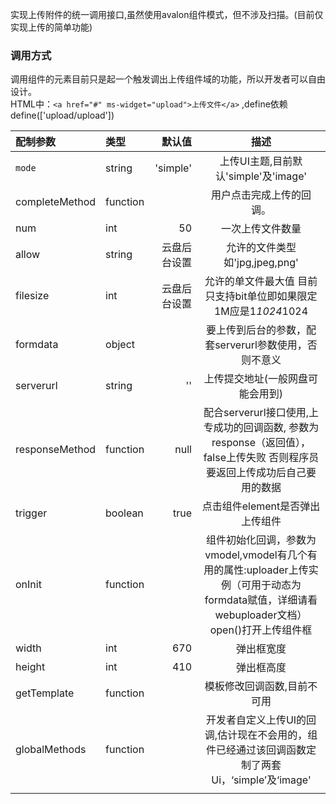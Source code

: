 实现上传附件的统一调用接口,虽然使用avalon组件模式，但不涉及扫描。(目前仅实现上传的简单功能)  
### 调用方式  
调用组件的元素目前只是起一个触发调出上传组件域的功能，所以开发者可以自由设计。  
HTML中：`<a href="#" ms-widget="upload">上传文件</a>` ,define依赖define(['upload/upload'])  

| 配制参数 |  类型| 默认值 |  描述  |
| :-- | :-- | ----:| :--: |
|`mode`|string|'simple'|上传UI主题,目前默认'simple'及'image'|
|completeMethod|function|  |用户点击完成上传的回调。|
|num|int|50|一次上传文件数量|
|allow|string| 云盘后台设置 |允许的文件类型 如'jpg,jpeg,png'|
|filesize|int| 云盘后台设置 |允许的单文件最大值 目前只支持bit单位即如果限定1M应是1*1024*1024|
|formdata|object||要上传到后台的参数，配套serverurl参数使用，否则不意义|
|serverurl|string|''|上传提交地址(一般网盘可能会用到)|
|responseMethod|function|null|配合serverurl接口使用,上专成功的回调函数, 参数为response（返回值），false上传失败 否则程序员要返回上传成功后自己要用的数据 |
|trigger|boolean|true|点击组件element是否弹出上传组件|
|onInit|function|  |组件初始化回调，参数为vmodel,vmodel有几个有用的属性:uploader上传实例（可用于动态为formdata赋值，详细请看webuploader文档） open()打开上传组件框|
|width|int|670|弹出框宽度|
|height|int|410|弹出框高度|
|getTemplate|function| |模板修改回调函数,目前不可用|
|globalMethods|function||开发者自定义上传UI的回调,估计现在不会用的，组件已经通过该回调函数定制了两套Ui，‘simple’及‘image'|
||||
